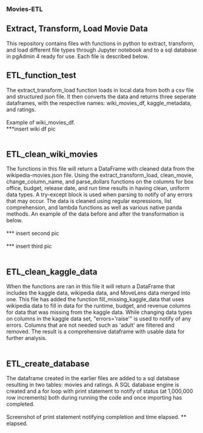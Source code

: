 ### Movies-ETL
## Extract, Transform, Load Movie Data

This repository contains files with functions in python to extract, transform, and load different file types through Jupyter notebook and to a sql database in pgAdmin 4 ready for use. Each file is described below.

## ETL_function_test

The extract_transform_load function loads in local data from both a csv file and structured json file. It then converts the data and returns three seperate dataframes, with the respective names: wiki_movies_df, kaggle_metadata, and ratings. <br><br>
Example of wiki_movies_df.<br>
***insert wiki df pic<br><br>

## ETL_clean_wiki_movies

The functions in this file will return a DataFrame with cleaned data from the wikipedia-movies.json file. Using the extract_transform_load, clean_movie, change_column_name, and parse_dollars functions on the columns for box office, budget, release date, and run time results in having clean, uniform data types. A try-except block is used when parsing to notify of any errors that may occur. The data is cleaned using regular expressions, list comprehension, and lambda functions as well as various native panda methods. An example of the data before and after the transformation is below.<br><br> 
*** insert second pic<br><br>
*** insert third pic<br><br>

## ETL_clean_kaggle_data

When the functions are ran in this file it will return a DataFrame that includes the kaggle data, wikipedia data, and MoveLens data merged into one. This file has added the function fill_missing_kaggle_data that uses wikipedia data to fill in data for the runtime, budget, and revenue columns for data that was missing from the kaggle data. While changing data types on columns in the kaggle data set, "errors='raise'" is used to notify of any errors. Columns that are not needed such as 'adult' are filtered and removed. The result is a comprehensive dataframe with usable data for further analysis. <br><br>

## ETL_create_database

The dataframe created in the earlier files are added to a sql database resulting in two tables: movies and ratings. A SQL database engine is created and a for loop with print statement to notify of status (at 1,000,000 row increments) both during running the code and once importing has completed. <br><br>
Screenshot of print statement notifying completion and time elapsed. 
** elapsed. 